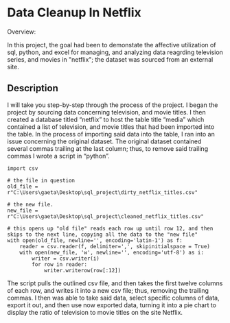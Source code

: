 # Data Cleanup In Netflix

Overview:

In this project, the goal had been to demonstate the affective utilization of sql, python, and excel for managing, and analyzing data reagrding television series, and movies in "netflix"; the dataset was sourced from an external site. 

## Description

I will take you step-by-step through the process of the project. I began the project by sourcing data concerning television, and movie titles. I then created a database titled “netflix” to host the table title “media” which contained a list of television, and movie titles that had been imported into the table. In the process of importing said data into the table, I ran into an issue concerning the original dataset. The original dataset contained several commas trailing at the last column; thus, to remove said trailing commas I wrote a script in “python”.

```
import csv

# the file in question
old_file = r"C:\Users\gaeta\Desktop\sql_project\dirty_netflix_titles.csv"

# the new file.
new_file = r"C:\Users\gaeta\Desktop\sql_project\cleaned_netflix_titles.csv"

# this opens up "old file" reads each row up until row 12, and then skips to the next line, copying all the data to the "new file"
with open(old_file, newline='', encoding='latin-1') as f:
    reader = csv.reader(f, delimiter=',', skipinitialspace = True)
    with open(new_file, 'w', newline='', encoding='utf-8') as i:
        writer = csv.writer(i)
        for row in reader:    
            writer.writerow(row[:12])
```

The script pulls the outlined csv file, and then takes the first twelve columns of each row, and writes it into a new csv file; thus, removing the trailing commas. I then was able to take said data, select specific columns of data, export it out, and then use now exported data, turning it into a pie chart to display the ratio of television to movie titles on the site Netflix.


